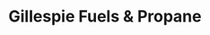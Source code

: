 ---
title: "Gillespie Fuels & Propane"
url: /northfield/gillespie-fuels-und-propane/
shop: Gasflaschen
---